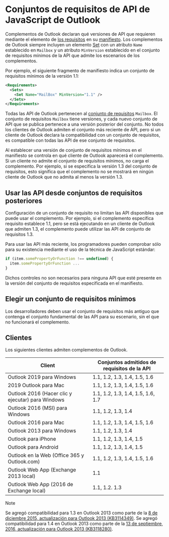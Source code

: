 # <a name="outlook-javascript-api-requirement-sets"></a>Conjuntos de requisitos de API de JavaScript de Outlook

Complementos de Outlook declaran qué versiones de API que requieren mediante el elemento de [los requisitos](/javascript/office/manifest/requirements) en su [manifiesto](https://docs.microsoft.com/office/dev/add-ins/develop/add-in-manifests). Los complementos de Outlook siempre incluyen un elemento [Set](/javascript/office/manifest/set) con un atributo `Name` establecido en `Mailbox` y un atributo `MinVersion` establecido en el conjunto de requisitos mínimos de la API que admite los escenarios de los complementos.

Por ejemplo, el siguiente fragmento de manifiesto indica un conjunto de requisitos mínimos de la versión 1.1:

```xml
<Requirements>
  <Sets>
    <Set Name="MailBox" MinVersion="1.1" />
  </Sets>
</Requirements>
```

Todas las API de Outlook pertenecen al [conjunto de requisitos](https://docs.microsoft.com/office/dev/add-ins/develop/specify-office-hosts-and-api-requirements) `Mailbox`. El conjunto de requisitos `Mailbox` tiene versiones, y cada nuevo conjunto de API que se publica pertenece a una versión posterior del conjunto. No todos los clientes de Outlook admiten el conjunto más reciente de API, pero si un cliente de Outlook declara la compatibilidad con un conjunto de requisitos, es compatible con todas las API de ese conjunto de requisitos.

Al establecer una versión de conjunto de requisitos mínimos en el manifiesto se controla en qué cliente de Outlook aparecerá el complemento. Si un cliente no admite el conjunto de requisitos mínimos, no carga el complemento. Por ejemplo, si se especifica la versión 1.3 del conjunto de requisitos, esto significa que el complemento no se mostrará en ningún cliente de Outlook que no admita al menos la versión 1.3.

## <a name="using-apis-from-later-requirement-sets"></a>Usar las API desde conjuntos de requisitos posteriores

Configuración de un conjunto de requisito no limitan las API disponibles que puede usar el complemento. Por ejemplo, si el complemento especifica requisito establece 1.1, pero se está ejecutando en un cliente de Outlook que admiten 1.3, el complemento puede utilizar las API de conjunto de requisitos 1.3.

Para usar las API más reciente, los programadores pueden comprobar sólo para su existencia mediante el uso de la técnica de JavaScript estándar:

```js
if (item.somePropertyOrFunction !== undefined) {
  item.somePropertyOrFunction ...
}
```

Dichos controles no son necesarios para ninguna API que esté presente en la versión del conjunto de requisitos especificada en el manifiesto.

## <a name="choosing-a-minimum-requirement-set"></a>Elegir un conjunto de requisitos mínimos

Los desarrolladores deben usar el conjunto de requisitos más antiguo que contenga el conjunto fundamental de las API para su escenario, sin el que no funcionará el complemento.

## <a name="clients"></a>Clientes

Los siguientes clientes admiten complementos de Outlook.

| Client | Conjuntos admitidos de requisitos de la API |
| --- | --- |
| Outlook 2019 para Windows | 1.1, 1.2, 1.3, 1.4, 1.5, 1.6 |
| 2019 Outlook para Mac | 1.1, 1.2, 1.3, 1.4, 1.5, 1.6 |
| Outlook 2016 (Hacer clic y ejecutar) para Windows | 1.1, 1.2, 1.3, 1.4, 1.5, 1.6, 1.7 |
| Outlook 2016 (MSI) para Windows | 1.1, 1.2, 1.3, 1.4 |
| Outlook 2016 para Mac | 1.1, 1.2, 1.3, 1.4, 1.5, 1.6 |
| Outlook 2013 para Windows | 1.1, 1.2, 1.3, 1.4 |
| Outlook para iPhone | 1.1, 1.2, 1.3, 1.4, 1.5 |
| Outlook para Android | 1.1, 1.2, 1.3, 1.4, 1.5 |
| Outlook en la Web (Office 365 y Outlook.com) | 1.1, 1.2, 1.3, 1.4, 1.5, 1.6 |
| Outlook Web App (Exchange 2013 local) | 1.1 |
| Outlook Web App (2016 de Exchange local) | 1.1, 1.2. 1.3 |

> [!NOTE]
> Se agregó compatibilidad para 1.3 en Outlook 2013 como parte de la [8 de diciembre 2015, actualización para Outlook 2013 (KB3114349)](https://support.microsoft.com/kb/3114349). Se agregó compatibilidad para 1.4 en Outlook 2013 como parte de la [13 de septiembre, 2016, actualización para Outlook 2013 (KB3118280)](https://support.microsoft.com/help/3118280).
